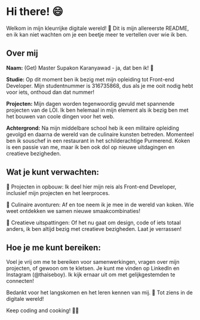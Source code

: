 

# Hi there! 😄

Welkom in mijn kleurrijke digitale wereld! 🚀 Dit is mijn allereerste README, en ik kan niet wachten om je een beetje meer te vertellen over wie ik ben.

## Over mij

**Naam:**
(Get) Master Supakon Karanyawad - ja, dat ben ik! 🌟

**Studie:**
Op dit moment ben ik bezig met mijn opleiding tot Front-end Developer. Mijn studentnummer is 316735868, dus als je me ooit nodig hebt voor iets, onthoud dan dat nummer!

**Projecten:**
Mijn dagen worden tegenwoordig gevuld met spannende projecten van de LOI. Ik ben helemaal in mijn element als ik bezig ben met het bouwen van coole dingen voor het web.

**Achtergrond:**
Na mijn middelbare school heb ik een militaire opleiding gevolgd en daarna de wereld van de culinaire kunsten betreden. Momenteel ben ik souschef in een restaurant in het schilderachtige Purmerend. Koken is een passie van me, maar ik ben ook dol op nieuwe uitdagingen en creatieve bezigheden.

## Wat je kunt verwachten:

🚧 Projecten in opbouw: Ik deel hier mijn reis als Front-end Developer, inclusief mijn projecten en het leerproces.

🍳 Culinaire avonturen: Af en toe neem ik je mee in de wereld van koken. Wie weet ontdekken we samen nieuwe smaakcombinaties!

🎨 Creatieve uitspattingen: Of het nu gaat om design, code of iets totaal anders, ik ben altijd bezig met creatieve bezigheden. Laat je verrassen!

## Hoe je me kunt bereiken:

Voel je vrij om me te bereiken voor samenwerkingen, vragen over mijn projecten, of gewoon om te kletsen. Je kunt me vinden op LinkedIn en Instagram (@thaiseboy). Ik kijk ernaar uit om met gelijkgestemden te connecten!

Bedankt voor het langskomen en het leren kennen van mij. 🌈 Tot ziens in de digitale wereld!

Keep coding and cooking! 🚀🍲
